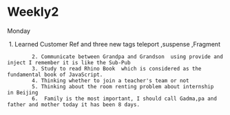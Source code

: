 # Weekly2 

Monday

​			1. Learned Customer Ref and three new tags teleport ,suspense ,Fragment  

     		2. Communicate between Grandpa and Grandson  using provide and inject I remember it is like the Sub-Pub
     		3. Study to read Rhino Book  which is considered as the fundamental book of JavaScript.
     		4. Thinking whether to join a teacher's team or not 
     		5. Thinking about the room renting problem about internship  in Beijing  
     		6.  Family is the most important, I should call Gadma,pa and father and mother today it has been 8 days.